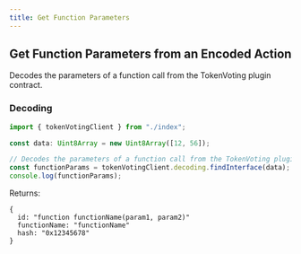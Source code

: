 ```yaml
---
title: Get Function Parameters
---
```


## Get Function Parameters from an Encoded Action

Decodes the parameters of a function call from the TokenVoting plugin contract.

### Decoding

```ts
import { tokenVotingClient } from "./index";

const data: Uint8Array = new Uint8Array([12, 56]);

// Decodes the parameters of a function call from the TokenVoting plugin.
const functionParams = tokenVotingClient.decoding.findInterface(data);
console.log(functionParams);
```


Returns:

```
{
  id: "function functionName(param1, param2)"
  functionName: "functionName"
  hash: "0x12345678"
}
```
